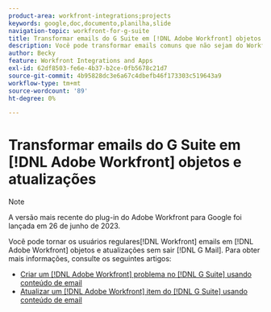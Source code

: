 ```yaml
---
product-area: workfront-integrations;projects
keywords: google,doc,documento,planilha,slide
navigation-topic: workfront-for-g-suite
title: Transformar emails do G Suite em [!DNL Adobe Workfront] objetos e atualizações
description: Você pode transformar emails comuns que não sejam do Workfront em [!DNL Adobe Workfront] objetos e atualizações sem sair do G Mail.
author: Becky
feature: Workfront Integrations and Apps
exl-id: 62df8503-fe6e-4b37-b2ce-0fb5678c21d7
source-git-commit: 4b95828dc3e6a67c4dbefb46f173303c519643a9
workflow-type: tm+mt
source-wordcount: '89'
ht-degree: 0%

---
```


# Transformar emails do G Suite em [!DNL Adobe Workfront] objetos e atualizações

>[!NOTE]
>
>A versão mais recente do plug-in do Adobe Workfront para Google foi lançada em 26 de junho de 2023.

Você pode tornar os usuários regulares[!DNL Workfront] emails em [!DNL Adobe Workfront] objetos e atualizações sem sair [!DNL G Mail]. Para obter mais informações, consulte os seguintes artigos:

* [Criar um [!DNL Adobe Workfront] problema no [!DNL G Suite] usando conteúdo de email](../../workfront-integrations-and-apps/workfront-for-g-suite/create-wf-issue-in-g-suite-using-email-content.md)
* [Atualizar um [!DNL Adobe Workfront] item do [!DNL G Suite] usando conteúdo de email](../../workfront-integrations-and-apps/workfront-for-g-suite/update-wf-item-using-email-content.md)
